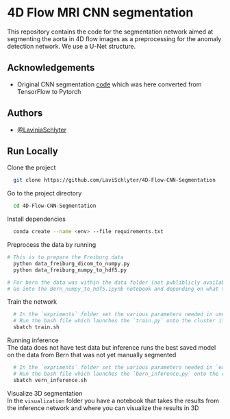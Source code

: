 
# 4D Flow MRI CNN segmentation



This repository contains the code for the segmentation network aimed at segmenting the aorta in 4D flow images as a preprocessing for the anomaly detection network. 
We use a U-Net structure. 







## Acknowledgements

 - Original CNN segmentation [code](https://github.com/HPC-PREDICT/cnn_segmenter_for_mri_4d_flow) which was here converted from TensorFlow to Pytorch 

## Authors

- [@LaviniaSchlyter](https://github.com/LaviSchlyter)


## Run Locally

Clone the project

```bash
  git clone https://github.com/LaviSchlyter/4D-Flow-CNN-Segmentation
```

Go to the project directory

```bash
  cd 4D-Flow-CNN-Segmentation
```

Install dependencies

```bash
  conda create --name <env> --file requirements.txt
```

Preprocess the data by running 

```bash
# This is to prepare the Freiburg data
  python data_freiburg_dicom_to_numpy.py
  python data_freiburg_numpy_to_hdf5.py

# For bern the data was within the data folder (not publiblicly available) converted to numpy similarly to the Freiburg converted
# Go into the Bern_numpy_to_hdf5.ipynb notebook and depending on what type of training you want run different cells 
```

Train the network

```bash
  # In the `expriments` folder set the various parameters needed in unet.py
  # Run the bash file which launches the `train.py` onto the cluster if available
  sbatch train.sh
```

Running inference\
The data does not have test data but inference runs the best saved model on the data from Bern that was not yet manually segmented

```bash
  # In the `expriments` folder set the various parameters needed in `exp_inference.py`
  # Run the bash file which launches the `bern_inference.py` onto the cluster if available
  sbatch vern_inference.sh
```

Visualize 3D segmentation \
In the `visualization` folder you have a notebook that takes the results from the inference network and where you can visualize the results in 3D

